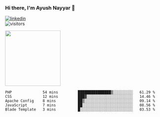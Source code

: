 ### Hi there, I'm Ayush Nayyar 👋

[<img src='https://img.shields.io/badge/LinkedIn-0077B5?style=for-the-badge&logo=linkedin&logoColor=white' alt='linkedin'>](https://linkedin.com/in/ayush-nayyar)  
![visitors](https://visitor-badge.glitch.me/badge?page_id=ayushnayyar.visitor-badge)

<img height="180em" src="https://github-readme-stats.vercel.app/api?username=ayushnayyar&show_icons=true&hide_border=true&&count_private=true&include_all_commits=true" />

<!--START_SECTION:waka-->
```text
PHP              54 mins         ███████████████▒░░░░░░░░░   61.29 % 
CSS              12 mins         ███▓░░░░░░░░░░░░░░░░░░░░░   14.46 % 
Apache Config    8 mins          ██▒░░░░░░░░░░░░░░░░░░░░░░   09.14 % 
JavaScript       7 mins          ██░░░░░░░░░░░░░░░░░░░░░░░   08.56 % 
Blade Template   3 mins          █░░░░░░░░░░░░░░░░░░░░░░░░   03.53 % 
```
<!--END_SECTION:waka-->

<!--
**ayushnayyar/ayushnayyar** is a ✨ _special_ ✨ repository because its `README.md` (this file) appears on your GitHub profile.

Here are some ideas to get you started:

- 🔭 I’m currently working on ...
- 🌱 I’m currently learning ...
- 👯 I’m looking to collaborate on ...
- 🤔 I’m looking for help with ...
- 💬 Ask me about ...
- 📫 How to reach me: ...
- 😄 Pronouns: ...
- ⚡ Fun fact: ...
-->
